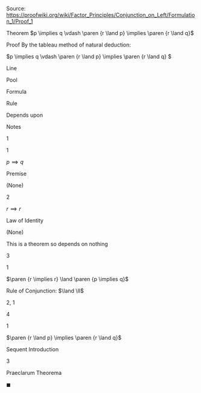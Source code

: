# 

Source: https://proofwiki.org/wiki/Factor_Principles/Conjunction_on_Left/Formulation_1/Proof_1

Theorem
$p \implies q \vdash \paren {r \land p} \implies \paren {r \land q}$


Proof
By the tableau method of natural deduction:


$p \implies q \vdash \paren {r \land p} \implies \paren {r \land q} $


Line


Pool

Formula

Rule

Depends upon

Notes


1


1

$p \implies q$

Premise

(None)




2




$r \implies r$

Law of Identity

(None)

This is a theorem so depends on nothing


3


1

$\paren {r \implies r} \land \paren {p \implies q}$

Rule of Conjunction: $\land \II$

2, 1




4


1

$\paren {r \land p} \implies \paren {r \land q}$

Sequent Introduction

3

Praeclarum Theorema

$\blacksquare$





